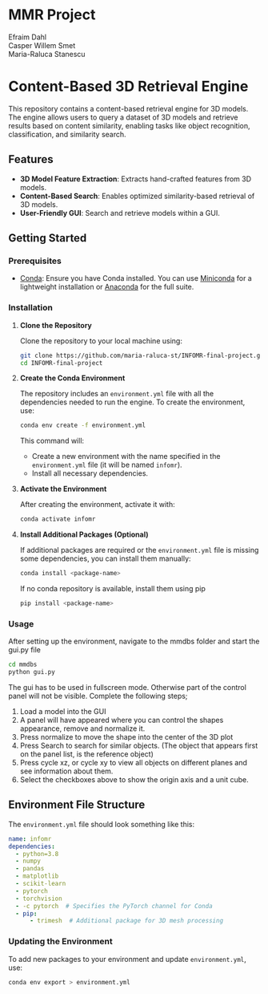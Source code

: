 # MMR Project
Efraim Dahl  
Casper Willem Smet  
Maria-Raluca Stanescu  

# Content-Based 3D Retrieval Engine

This repository contains a content-based retrieval engine for 3D models. The engine allows users to query a dataset of 3D models and retrieve results based on content similarity, enabling tasks like object recognition, classification, and similarity search.

## Features
- **3D Model Feature Extraction**: Extracts hand-crafted features from 3D models.
- **Content-Based Search**: Enables optimized similarity-based retrieval of 3D models.
- **User-Friendly GUI**: Search and retrieve models within a GUI.

## Getting Started

### Prerequisites
- [Conda](https://docs.conda.io/projects/conda/en/latest/user-guide/install/index.html): Ensure you have Conda installed. You can use [Miniconda](https://docs.conda.io/en/latest/miniconda.html) for a lightweight installation or [Anaconda](https://www.anaconda.com/products/individual) for the full suite.

### Installation

1. **Clone the Repository**

   Clone the repository to your local machine using:
   ```bash
   git clone https://github.com/maria-raluca-st/INFOMR-final-project.git
   cd INFOMR-final-project

   ```

2. **Create the Conda Environment**

   The repository includes an `environment.yml` file with all the dependencies needed to run the engine. To create the environment, use:

   ```bash
   conda env create -f environment.yml
   ```

   This command will:
   - Create a new environment with the name specified in the `environment.yml` file (it will be named `infomr`).
   - Install all necessary dependencies.

3. **Activate the Environment**

   After creating the environment, activate it with:
   ```bash
   conda activate infomr
   ```

4. **Install Additional Packages (Optional)**

   If additional packages are required or the `environment.yml` file is missing some dependencies, you can install them manually:
   ```bash
   conda install <package-name>
   ```
   If no conda repository is available, install them using pip
    ```bash
   pip install <package-name>
   ```

### Usage

After setting up the environment, navigate to the mmdbs folder and start the gui.py file

```bash
cd mmdbs
python gui.py
```

The gui has to be used in fullscreen mode. Otherwise part of the control panel will not be visible.
Complete the following steps;
1) Load a model into the GUI 
2) A panel will have appeared where you can control the shapes appearance, remove and normalize it.
3) Press normalize to move the shape into the center of the 3D plot
4) Press Search to search for similar objects. (The object that appears first on the panel list, is the reference object)
5) Press cycle xz, or cycle xy to view all objects on different planes and see information about them.
6) Select the checkboxes above to show the origin axis and a unit cube.

## Environment File Structure

The `environment.yml` file should look something like this:
```yaml
name: infomr
dependencies:
  - python=3.8
  - numpy
  - pandas
  - matplotlib
  - scikit-learn
  - pytorch
  - torchvision
  - -c pytorch  # Specifies the PyTorch channel for Conda
  - pip:
      - trimesh  # Additional package for 3D mesh processing
```

### Updating the Environment

To add new packages to your environment and update `environment.yml`, use:
```bash
conda env export > environment.yml
```
